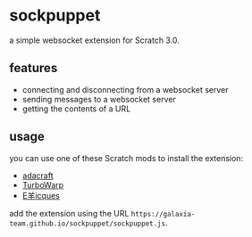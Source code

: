 # sockpuppet
a simple websocket extension for Scratch 3.0.

## features
- connecting and disconnecting from a websocket server
- sending messages to a websocket server
- getting the contents of a URL

## usage
you can use one of these Scratch mods to install the extension:
- [adacraft](https://adacraft.org/studio)
- [TurboWarp](https://turbowarp.org/editor)
- [E羊icques](https://sheeptester.github.io/scratch-gui/)

add the extension using the URL `https://galaxia-team.github.io/sockpuppet/sockpuppet.js`.